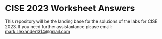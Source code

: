 ﻿# CISE 2023 Worksheet Answers

This repository will be the landing base for the solutions of the labs for CISE 2023. 
If you need further assistantance please email: mark.alexander1314@gmail.com
